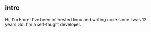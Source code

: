 ## intro

Hi, I'm Emre! I've been interested linux and writing code since I was 12 years old. I'm a self-taught developer. 
